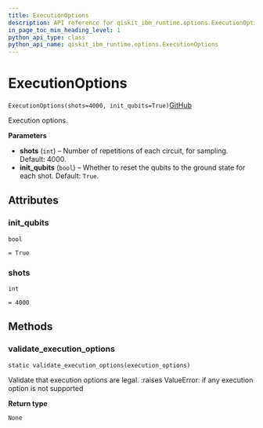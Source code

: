 ```yaml
---
title: ExecutionOptions
description: API reference for qiskit_ibm_runtime.options.ExecutionOptions
in_page_toc_min_heading_level: 1
python_api_type: class
python_api_name: qiskit_ibm_runtime.options.ExecutionOptions
---
```


# ExecutionOptions

<span id="qiskit_ibm_runtime.options.ExecutionOptions" />

`ExecutionOptions(shots=4000, init_qubits=True)`[GitHub](https://github.com/qiskit/qiskit-ibm-runtime/tree/stable/0.17/qiskit_ibm_runtime/options/execution_options.py "view source code")

Execution options.

**Parameters**

*   **shots** (`int`) – Number of repetitions of each circuit, for sampling. Default: 4000.
*   **init\_qubits** (`bool`) – Whether to reset the qubits to the ground state for each shot. Default: `True`.

## Attributes

<span id="qiskit_ibm_runtime.options.ExecutionOptions.init_qubits" />

### init\_qubits

`bool`

`= True`

<span id="qiskit_ibm_runtime.options.ExecutionOptions.shots" />

### shots

`int`

`= 4000`

## Methods

### validate\_execution\_options

<span id="qiskit_ibm_runtime.options.ExecutionOptions.validate_execution_options" />

`static validate_execution_options(execution_options)`

Validate that execution options are legal. :raises ValueError: if any execution option is not supported

**Return type**

`None`

